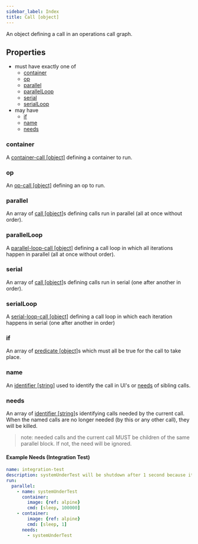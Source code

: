 ```yaml
---
sidebar_label: Index
title: Call [object]
---
```


An object defining a call in an operations call graph.

## Properties
- must have exactly one of
  - [container](#container)
  - [op](#op)
  - [parallel](#parallel)
  - [parallelLoop](#parallelloop)
  - [serial](#serial)
  - [serialLoop](#serialloop)
- may have
  - [if](#if)
  - [name](#name)
  - [needs](#needs)

### container
A [container-call [object]](container/index.md) defining a container to run.

### op
An [op-call [object]](op.md) defining an op to run.

### parallel
An array of [call [object]](index.md)s defining calls run in parallel (all at once without order).

### parallelLoop
A [parallel-loop-call [object]](parallel-loop.md) defining a call loop in which all iterations happen in parallel (all at once without order).

### serial
An array of [call [object]](index.md)s defining calls run in serial (one after another in order).

### serialLoop
A [serial-loop-call [object]](serial-loop.md) defining a call loop in which each iteration happens in serial (one after another in order)

### if
An array of [predicate [object]](predicate.md)s which must all be true for the call to take place.

### name
An [identifier [string]](../identifier.md) used to identify the call in UI's or [needs](#needs) of sibling calls.

### needs
An array of [identifier [string]](../identifier.md)s identifying calls needed by the current call. When the named calls are no longer needed (by this or any other call), they will be killed.

> note: needed calls and the current call MUST be children of the same parallel block. If not, the need will be ignored.

#### Example Needs (Integration Test)
```yaml
name: integration-test
description: systemUnderTest will be shutdown after 1 second because it's no longer needed.
run:
  parallel:
    - name: systemUnderTest
      container:
        image: {ref: alpine}
        cmd: [sleep, 100000]
    - container:
        image: {ref: alpine}
        cmd: [sleep, 1]
      needs:
        - systemUnderTest
```
